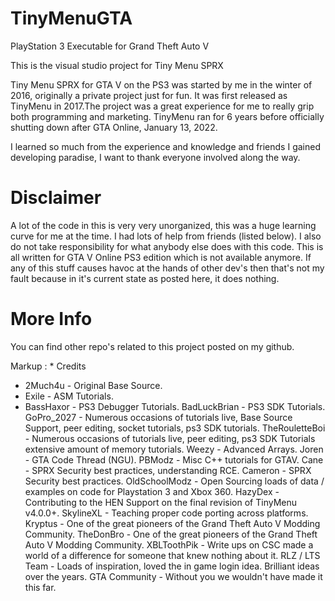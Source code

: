 # TinyMenuGTA
PlayStation 3 Executable for Grand Theft Auto V

This is the visual studio project for Tiny Menu SPRX

Tiny Menu SPRX for GTA V on the PS3 was started by me in the winter of 2016, originally a private project just for fun. It was first released as TinyMenu in 2017.The project was a great experience for me to really grip both programming and marketing. TinyMenu ran for 6 years before officially shutting down after GTA Online, January 13, 2022.

I learned so much from the experience and knowledge and friends I gained developing paradise, I want to thank everyone involved along the way.

# Disclaimer
A lot of the code in this is very very unorganized, this was a huge learning curve for me at the time. I had lots of help from friends (listed below). 
I also do not take responsibility for what anybody else does with this code. This is all written for GTA V Online PS3 edition which is not available anymore. If any of this stuff causes havoc at the hands of other dev's then that's not my fault because in it's current state as posted here, it does nothing.

# More Info
You can find other repo's related to this project posted on my github.

Markup : * Credits
* 2Much4u         - Original Base Source.
* Exile           - ASM Tutorials.
* BassHaxor       - PS3 Debugger Tutorials.
BadLuckBrian    - PS3 SDK Tutorials.
GoPro_2027      - Numerous occasions of tutorials live, Base Source Support, peer editing, socket tutorials, ps3 SDK tutorials.
TheRouletteBoi  - Numerous occasions of tutorials live, peer editing, ps3 SDK Tutorials extensive amount of memory tutorials.
Weezy           - Advanced Arrays.
Joren           - GTA Code Thread (NGU).
PBModz          - Misc C++ tutorials for GTAV.
Cane            - SPRX Security best practices, understanding RCE.
Cameron         - SPRX Security best practices.
OldSchoolModz   - Open Sourcing loads of data / examples on code for Playstation 3 and Xbox 360.
HazyDex         - Contributing to the HEN Support on the final revision of TinyMenu v4.0.0+.
SkylineXL       - Teaching proper code porting across platforms.
Kryptus         - One of the great pioneers of the Grand Theft Auto V Modding Community.
TheDonBro       - One of the great pioneers of the Grand Theft Auto V Modding Community.
XBLToothPik     - Write ups on CSC made a world of a difference for someone that knew nothing about it.
RLZ / LTS Team  - Loads of inspiration, loved the in game login idea. Brilliant ideas over the years.
GTA Community   - Without you we wouldn't have made it this far.
